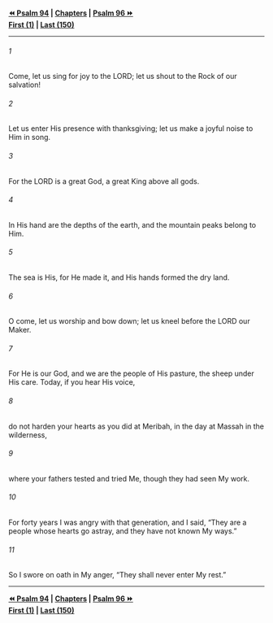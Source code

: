   
**[⏪ Psalm 94](./Psalm%2094.md) | [Chapters](./_index.md) | [Psalm 96 ⏩](./Psalm%2096.md)**  
**[First (1)](./Psalm%201.md) | [Last (150)](./Psalm%20150.md)**  
  
---  
  
###### 1  
Come, let us sing for joy to the LORD; let us shout to the Rock of our salvation!  
  
###### 2  
Let us enter His presence with thanksgiving; let us make a joyful noise to Him in song.  
  
###### 3  
For the LORD is a great God, a great King above all gods.  
  
###### 4  
In His hand are the depths of the earth, and the mountain peaks belong to Him.  
  
###### 5  
The sea is His, for He made it, and His hands formed the dry land.  
  
###### 6  
O come, let us worship and bow down; let us kneel before the LORD our Maker.  
  
###### 7  
For He is our God, and we are the people of His pasture, the sheep under His care. Today, if you hear His voice,  
  
###### 8  
do not harden your hearts as you did at Meribah, in the day at Massah in the wilderness,  
  
###### 9  
where your fathers tested and tried Me, though they had seen My work.  
  
###### 10  
For forty years I was angry with that generation, and I said, “They are a people whose hearts go astray, and they have not known My ways.”  
  
###### 11  
So I swore on oath in My anger, “They shall never enter My rest.”  
  
  
---  
  
**[⏪ Psalm 94](./Psalm%2094.md) | [Chapters](./_index.md) | [Psalm 96 ⏩](./Psalm%2096.md)**  
**[First (1)](./Psalm%201.md) | [Last (150)](./Psalm%20150.md)**  
  
